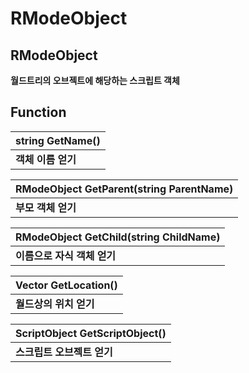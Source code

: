 # RModeObject

## **RModeObject**

**월드트리의 오브젝트에 해당하는 스크립트 객체**

## **Function**

| **string GetName\(\)** |
| :--- |
| **객체 이름 얻기** |

| **RModeObject GetParent\(string ParentName\)** |
| :--- |
| **부모 객체 얻기** |

| **RModeObject GetChild\(string ChildName\)** |
| :--- |
| **이름으로 자식 객체 얻기** |

| **Vector GetLocation\(\)** |
| :--- |
| **월드상의 위치 얻기** |

| **ScriptObject GetScriptObject\(\)** |
| :--- |
| **스크립트 오브젝트 얻기** |

